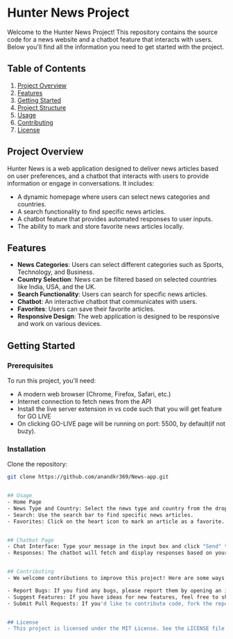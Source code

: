 # Hunter News Project

Welcome to the Hunter News Project! This repository contains the source code for a news website and a chatbot feature that interacts with users. Below you'll find all the information you need to get started with the project.

## Table of Contents

1. [Project Overview](#project-overview)
2. [Features](#features)
3. [Getting Started](#getting-started)
4. [Project Structure](#project-structure)
5. [Usage](#usage)
6. [Contributing](#contributing)
7. [License](#license)

## Project Overview

Hunter News is a web application designed to deliver news articles based on user preferences, and a chatbot that interacts with users to provide information or engage in conversations. It includes:

- A dynamic homepage where users can select news categories and countries.
- A search functionality to find specific news articles.
- A chatbot feature that provides automated responses to user inputs.
- The ability to mark and store favorite news articles locally.

## Features

- **News Categories**: Users can select different categories such as Sports, Technology, and Business.
- **Country Selection**: News can be filtered based on selected countries like India, USA, and the UK.
- **Search Functionality**: Users can search for specific news articles.
- **Chatbot**: An interactive chatbot that communicates with users.
- **Favorites**: Users can save their favorite articles.
- **Responsive Design**: The web application is designed to be responsive and work on various devices.

## Getting Started

### Prerequisites

To run this project, you'll need:

- A modern web browser (Chrome, Firefox, Safari, etc.)
- Internet connection to fetch news from the API
- Install the live server extension in vs code such that you will get feature for GO LIVE
- On clicking GO-LIVE page will be running on port: 5500, by default(if not buzy).

### Installation

Clone the repository:

```sh
git clone https://github.com/anandkr369/News-app.git


## Usage
- Home Page
- News Type and Country: Select the news type and country from the dropdown menus and click "Load News" to fetch the latest news.
- Search: Use the search bar to find specific news articles.
- Favorites: Click on the heart icon to mark an article as a favorite.


## Chatbot Page
- Chat Interface: Type your message in the input box and click "Send" to interact with the chatbot.
- Responses: The chatbot will fetch and display responses based on your input.


## Contributing
- We welcome contributions to improve this project! Here are some ways you can help:

- Report Bugs: If you find any bugs, please report them by opening an issue.
- Suggest Features: If you have ideas for new features, feel free to share them by opening an issue.
- Submit Pull Requests: If you'd like to contribute code, fork the repository, create a new branch, and submit a pull request.


## License
- This project is licensed under the MIT License. See the LICENSE file for more details.

